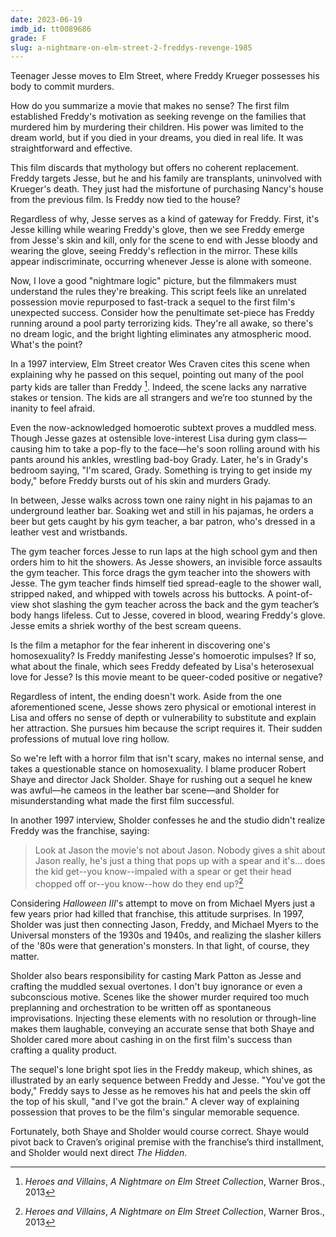```yaml
---
date: 2023-06-19
imdb_id: tt0089686
grade: F
slug: a-nightmare-on-elm-street-2-freddys-revenge-1985
---
```


Teenager Jesse moves to Elm Street, where Freddy Krueger possesses his body to commit murders.

<!-- end -->

How do you summarize a movie that makes no sense? The <span data-imdb-id="tt0087800">first film</span> established Freddy's motivation as seeking revenge on the families that murdered him by murdering their children. His power was limited to the dream world, but if you died in your dreams, you died in real life. It was straightforward and effective.

This film discards that mythology but offers no coherent replacement. Freddy targets Jesse, but he and his family are transplants, uninvolved with Krueger's death. They just had the misfortune of purchasing Nancy's house from the previous film. Is Freddy now tied to the house?

Regardless of why, Jesse serves as a kind of gateway for Freddy. First, it's Jesse killing while wearing Freddy's glove, then we see Freddy emerge from Jesse's skin and kill, only for the scene to end with Jesse bloody and wearing the glove, seeing Freddy's reflection in the mirror. These kills appear indiscriminate, occurring whenever Jesse is alone with someone.

Now, I love a good "nightmare logic" picture, but the filmmakers must understand the rules they're breaking. This script feels like an unrelated possession movie repurposed to fast-track a sequel to the first film's unexpected success. Consider how the penultimate set-piece has Freddy running around a pool party terrorizing kids. They're all awake, so there's no dream logic, and the bright lighting eliminates any atmospheric mood. What's the point?

In a 1997 interview, Elm Street creator Wes Craven cites this scene when explaining why he passed on this sequel, pointing out many of the pool party kids are taller than Freddy [^1]. Indeed, the scene lacks any narrative stakes or tension. The kids are all strangers and we’re too stunned by the inanity to feel afraid.

Even the now-acknowledged homoerotic subtext proves a muddled mess. Though Jesse gazes at ostensible love-interest Lisa during gym class—causing him to take a pop-fly to the face—he's soon rolling around with his pants around his ankles, wrestling bad-boy Grady. Later, he's in Grady's bedroom saying, "I'm scared, Grady. Something is trying to get inside my body," before Freddy bursts out of his skin and murders Grady.

In between, Jesse walks across town one rainy night in his pajamas to an underground leather bar. Soaking wet and still in his pajamas, he orders a beer but gets caught by his gym teacher, a bar patron, who's dressed in a leather vest and wristbands.

The gym teacher forces Jesse to run laps at the high school gym and then orders him to hit the showers. As Jesse showers, an invisible force assaults the gym teacher. This force drags the gym teacher into the showers with Jesse. The gym teacher finds himself tied spread-eagle to the shower wall, stripped naked, and whipped with towels across his buttocks. A point-of-view shot slashing the gym teacher across the back and the gym teacher’s body hangs lifeless. Cut to Jesse, covered in blood, wearing Freddy's glove. Jesse emits a shriek worthy of the best scream queens.

Is the film a metaphor for the fear inherent in discovering one's homosexuality? Is Freddy manifesting Jesse's homoerotic impulses? If so, what about the finale, which sees Freddy defeated by Lisa's heterosexual love for Jesse? Is this movie meant to be queer-coded positive or negative?

Regardless of intent, the ending doesn't work. Aside from the one aforementioned scene, Jesse shows zero physical or emotional interest in Lisa and offers no sense of depth or vulnerability to substitute and explain her attraction. She pursues him because the script requires it. Their sudden professions of mutual love ring hollow.

So we're left with a horror film that isn't scary, makes no internal sense, and takes a questionable stance on homosexuality. I blame producer Robert Shaye and director Jack Sholder. Shaye for rushing out a sequel he knew was awful—he cameos in the leather bar scene—and Sholder for misunderstanding what made the first film successful.

In another 1997 interview, Sholder confesses he and the studio didn't realize Freddy was the franchise, saying:

> Look at Jason the movie's not about Jason. Nobody gives a shit about Jason really, he's just a thing that pops up with a spear and it's... does the kid get--you know--impaled with a spear or get their head chopped off or--you know--how do they end up?[^1]

Considering <span data-imdb-id="tt0085636">_Halloween III_</span>'s attempt to move on from Michael Myers just a few years prior had killed that franchise, this attitude surprises. In 1997, Sholder was just then connecting Jason, Freddy, and Michael Myers to the Universal monsters of the 1930s and 1940s, and realizing the slasher killers of the '80s were that generation's monsters. In that light, of course, they matter.

Sholder also bears responsibility for casting Mark Patton as Jesse and crafting the muddled sexual overtones. I don't buy ignorance or even a subconscious motive. Scenes like the shower murder required too much preplanning and orchestration to be written off as spontaneous improvisations. Injecting these elements with no resolution or through-line makes them laughable, conveying an accurate sense that both Shaye and Sholder cared more about cashing in on the first film's success than crafting a quality product.

The sequel's lone bright spot lies in the Freddy makeup, which shines, as illustrated by an early sequence between Freddy and Jesse. "You've got the body," Freddy says to Jesse as he removes his hat and peels the skin off the top of his skull, "and I've got the brain." A clever way of explaining possession that proves to be the film's singular memorable sequence.

Fortunately, both Shaye and Sholder would course correct. Shaye would pivot back to Craven’s original premise with the franchise’s <span data-imdb-id="tt0093629">third installment</span>, and Sholder would next direct <span data-imdb-id="tt0093185">_The Hidden_</span>.

[^1]: _Heroes and Villains_, _A Nightmare on Elm Street Collection_, Warner Bros., 2013
